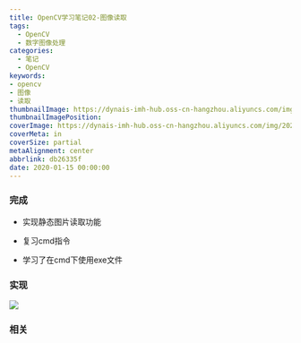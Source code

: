 ```yaml
---
title: OpenCV学习笔记02-图像读取
tags:
  - OpenCV
  - 数字图像处理
categories:
  - 笔记
  - OpenCV
keywords:
- opencv
- 图像
- 读取
thumbnailImage: https://dynais-imh-hub.oss-cn-hangzhou.aliyuncs.com/img/20200724212717.png
thumbnailImagePosition: 
coverImage: https://dynais-imh-hub.oss-cn-hangzhou.aliyuncs.com/img/20200725004705.jpg
coverMeta: in
coverSize: partial
metaAlignment: center
abbrlink: db26335f
date: 2020-01-15 00:00:00
---
```


### 完成

- 实现静态图片读取功能

- 复习cmd指令

- 学习了在cmd下使用exe文件



### 实现

![](https://dynais-imh-hub.oss-cn-hangzhou.aliyuncs.com/img/20200725010411.png)



### 相关

[1]: cmd常用命令.md

<!-- more -->